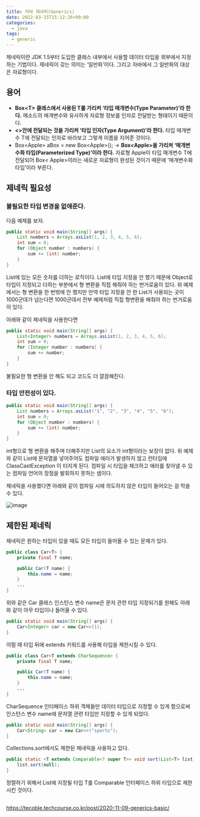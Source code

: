 ```yaml
---
title: 자바 제네릭(Generics)
date: 2022-03-15T15:12:26+09:00
categories:
  - java
tags: 
  - generic
---
```


제네릭이란 JDK 1.5부터 도입한 클래스 내부에서 사용할 데이터 타입을 외부에서 지정하는 기법이다. 제네릭이 갖는 의미는 ‘일반화’이다. 그리고 자바에서 그 일반화의 대상은 자료형이다.

## 용어
- **Box\<T\> 클래스에서 사용된 T를 가리켜 ‘타입 매개변수(Type Parameter)’라 한다.** 메소드의 매개변수와 유사하게 자료형 정보를 인자로 전달받는 형태이기 때문이다. 
- **\<\>안에 전달되는 것을 가리켜 ‘타입 인자(Type Argument)’라 한다.** 타입 매개변수 T에 전달되는 인자로 바라보고 그렇게 이름을 지어준 것이다.
- Box\<Apple\> aBox = new Box\<Apple\>(); -> **Box\<Apple\>을 가리켜 ‘매개변수화 타입(Parameterized Type)’이라 한다.** 자료형 Apple이 타입 매개변수 T에 전달되어 Box< Apple>이라는 새로운 자료형이 완성된 것이기 때문에 ‘매개변수화 타입’이라 부른다.

## 제네릭 필요성
### 불필요한 타입 변경을 없애준다.

다음 예제를 보자.

```java
public static void main(String[] args) {
    List numbers = Arrays.asList(1, 2, 3, 4, 5, 6);
    int sum = 0;
    for (Object number : numbers) {
        sum += (int) number;
    }
}
```

List에 있는 모든 숫자를 더하는 로직이다. List에 타입 지정을 안 했기 때문에 Object로 타입이 지정되고 더하는 부분에서 형 변환을 직접 해줘야 하는 번거로움이 있다. 위 예제에서는 형 변환을 한 번밖에 안 했지만 만약 타입 지정을 안 한 List가 사용되는 곳이 1000군데가 넘는다면 1000군데서 전부 예제처럼 직접 형변환을 해줘야 하는 번거로움이 있다.

아래와 같이 제네릭을 사용한다면

```java
public static void main(String[] args) {
    List<Integer> numbers = Arrays.asList(1, 2, 3, 4, 5, 6);
    int sum = 0;
    for (Integer number : numbers) {
        sum += number;
    }
}
```

불필요한 형 변환을 안 해도 되고 코드도 더 깔끔해진다.

### 타입 안전성이 있다.

```java
public static void main(String[] args) {
    List numbers = Arrays.asList("1", "2", "3", "4", "5", "6");
    int sum = 0;
    for (Object number : numbers) {
        sum += (int) number;
    }
}
```

int형으로 형 변환을 해주며 더해주지만 List의 요소가 int형이라는 보장이 없다. 위 예제와 같이 List에 문자열을 넣어주어도 컴파일 에러가 발생하지 않고 런타임에 ClassCastException 이 터지게 된다. 컴파일 시 타입을 체크하고 에러를 찾아낼 수 있는 컴파일 언어의 장점을 발휘하지 못하는 셈이다.

제네릭을 사용했다면 아래와 같이 컴파일 시에 의도하지 않은 타입이 들어오는 걸 막을 수 있다.

![image](https://user-images.githubusercontent.com/46465928/160351882-44fcae90-6cab-47b2-8456-5f530aca7c54.png)

## 제한된 제네릭

제네릭은 원하는 타입이 있을 때도 모든 타입이 들어올 수 있는 문제가 있다.

```java
public class Car<T> {
    private final T name;

    public Car(T name) {
        this.name = name;
    }
    ...
}
```

위와 같은 Car 클래스 인스턴스 변수 name은 문자 관련 타입 지정되기를 원해도 아래와 같이 아무 타입이나 들어올 수 있다.

```java
public static void main(String[] args) {
    Car<Integer> car = new Car<>(1);
}
```

이럴 때 타입 뒤에 extends 키워드를 사용해 타입을 제한시킬 수 있다.

```java
public class Car<T extends CharSequence> {
    private final T name;

    public Car(T name) {
        this.name = name;
    }
    ...
}
```

CharSequence 인터페이스 하위 객체들만 데이터 타입으로 지정할 수 있게 함으로써 인스턴스 변수 name에 문자열 관련 타입만 지정할 수 있게 되었다.

```java
public static void main(String[] args) {
    Car<String> car = new Car<>("sports");
}
```

Collections.sort에서도 제한된 제네릭을 사용하고 있다.

```java
public static <T extends Comparable<? super T>> void sort(List<T> list) {
    list.sort(null);
}
```

정렬하기 위해서 List에 지정될 타입 T를 Comparable 인터페이스 하위 타입으로 제한시킨 것이다.

## 
https://tecoble.techcourse.co.kr/post/2020-11-09-generics-basic/

